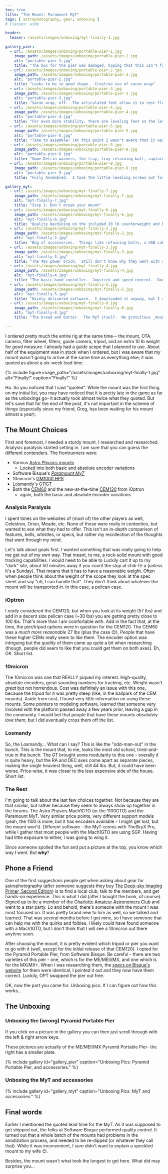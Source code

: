 ```yaml
---
toc: true
title: "The Mount: Paramount MyT"
tags: [ astrophotography, gear, unboxing ]
# classes: wide

header:
  teaser: /assets/images/unboxing/myt-finally-1.jpg

gallery_pier:
  - url: /assets/images/unboxing/portable-pier-1.jpg
    image_path: /assets/images/unboxing/portable-pier-1.jpg
    alt: "portable-pier-1.jpg"
    title: "The box for the pier was damaged, hoping that this isn't foreshadowing.  The replacement box was damaged, too"
  - url: /assets/images/unboxing/portable-pier-2.jpg
    image_path: /assets/images/unboxing/portable-pier-2.jpg
    alt: "portable-pier-2.jpg"
    title: "Looks to be in good shape.  Creative use of saran wrap"
  - url: /assets/images/unboxing/portable-pier-3.jpg
    image_path: /assets/images/unboxing/portable-pier-3.jpg
    alt: "portable-pier-3.jpg"
    title: "Saran wrap, off.  The articulated feet allow it to rest flat on somewhat uneven terrain"
  - url: /assets/images/unboxing/portable-pier-4.jpg
    image_path: /assets/images/unboxing/portable-pier-4.jpg
    alt: "portable-pier-4.jpg"
    title: "For even more stability, there are leveling feet on the leveling feet, which can be removed for smoother surfaces.  I removed mine for now"
  - url: /assets/images/unboxing/portable-pier-5.jpg
    image_path: /assets/images/unboxing/portable-pier-5.jpg
    alt: "portable-pier-5.jpg"
    title: "Time to assemble! (At this point I wasn't aware that it was the wrong one)"
  - url: /assets/images/unboxing/portable-pier-8.jpg
    image_path: /assets/images/unboxing/portable-pier-8.jpg
    alt: "portable-pier-8.jpg"
    title: "Some Delrin washers, the tray, tray retaining bolt, captain's wheel thingy, and acorn nut"
  - url: /assets/images/unboxing/portable-pier-9.jpg
    image_path: /assets/images/unboxing/portable-pier-9.jpg
    alt: "portable-pier-9.jpg"
    title: "Fully Assembled.  I took the little leveling screws out for now"

gallery_myt:
  - url: /assets/images/unboxing/myt-finally-7.jpg
    image_path: /assets/images/unboxing/myt-finally-7.jpg
    alt: "myt-finally-7.jpg"
    title: "Step 1: Don't break your mount"
  - url: /assets/images/unboxing/myt-finally-6.jpg
    image_path: /assets/images/unboxing/myt-finally-6.jpg
    alt: "myt-finally-6.jpg"
    title: "Quality machining on the included 20 lb counterweight and bar.  I ordered an extra 10 lb weight, which turned out to not be enough, so I needed another 20 pounder"
  - url: /assets/images/unboxing/myt-finally-2.jpg
    image_path: /assets/images/unboxing/myt-finally-2.jpg
    alt: "myt-finally-2.jpg"
    title: "Bag of accessories.  Things like retaining bolts, a USB cable, counterweight bar retaining bolt, and a fancy tool which helps run the through-the-mount cabling (AKA 'Zip Tie').  One nice touch was that they included a set of allen wrenches as well"
  - url: /assets/images/unboxing/myt-finally-3.jpg
    image_path: /assets/images/unboxing/myt-finally-3.jpg
    alt: "myt-finally-3.jpg"
    title: "The 48v power brick.  Still don't know why they went with a non-standard voltage"
  - url: /assets/images/unboxing/myt-finally-4.jpg
    image_path: /assets/images/unboxing/myt-finally-4.jpg
    alt: "myt-finally-4.jpg"
    title: "The basic hand contoller.  Joystick and speed control.  Double clicking the joystick takes it to the home position.  This stays home"
  - url: /assets/images/unboxing/myt-finally-5.jpg
    image_path: /assets/images/unboxing/myt-finally-5.jpg
    alt: "myt-finally-5.jpg"
    title: "Nicely delivered software.  I downloaded it anyway, but I appreciate the effort!"
  - url: /assets/images/unboxing/myt-finally-8.jpg
    image_path: /assets/images/unboxing/myt-finally-8.jpg
    alt: "myt-finally-8.jpg"
    title: "The bread and butter.  The MyT itself.  No gratuitous _mount on the tripod_ pic, since it didn't yet fit"

---
```


I ordered pretty much the entire rig at the same time-- the mount, OTA, camera, filter wheel, filters, guide camera, tripod, and an extra 10 lb weight for good measure.  I already had a guide scope that I planned to use.  About half of the equipment was in stock when I ordered, but I was aware that my mount wasn't going to arrive at the same time as everything else; it was quoted as about a six-week lead time.

<!--more-->

{%
  include figure image_path="/assets/images/unboxing/myt-finally-1.jpg"
  alt="Finally!"
  caption="Finally!"
%}

Ha.  So you noticed that I said "quoted".  While the mount was the first thing on my initial list, you may have noticed that it is pretty late in the game as far as the unboxings go- it actually took almost twice what they quoted.  But let's save that for the end of the post, it's not important in the scheme of things (especially since my friend, Greg, has been waiting for his mount almost a *year*).

## The Mount Choices

First and foremost, I needed a sturdy mount.  I researched and researched.  Analysis paralysis started setting in.  I am sure that you can guess the different contenders.  The frontrunners were:

- Various [Astro Physics mounts](http://www.astro-physics.com)
  - Looked into both basic and absolute encoder variations
- Software Bisque's [_Paramount MyT_](http://www.bisque.com/sc/pages/ParamountMYT.aspx)
- 10micron's [GM1000 HPS](https://www.10micron.eu/en/product/gm1000-hps/)
- Losmandy's [G11GT](http://www.losmandy.com/g11gt.html)
- Both the [CEM60](https://www.ioptron.com/product-p/7200.htm) and the new-at-the-time [CEM120](https://www.ioptron.com/product-p/7300.htm) from iOptron
  - again, both the basic and absolute encoder variations

### Analysis Paralysis

I spent times on the websites of (most of) the other players as well, Celestron, Orion, Meade, etc.  None of those were really in contention, but wanted to see what they had to offer.  This isn't an in-depth comparison of features, bells, whistles, or specs, but rather my recollection of the thoughts that went through my mind.

Let's talk about goals first.  I wanted something that was really going to help me get out of my own way.  That meant, to me, a rock-solid mount with good tracking capabilities.  I would need to be able to Luckily cart it up to my "dark" site, about 50 minutes away if you count the stop at chik-fil-a (unless it's a Sunday).  That means that it has to have a reasonable weight.  Often when people think about the weight of the scope they look at the spec sheet and say "oh, I can handle that".  They don't think about whatever the mount will be transported _in_.  In this case, a pelican case.  

### iOptron

I _really_ considered the CEM120, but when you look at its weight (57 lbs) and add in a decent size pelican case (~30 lbs) you are getting pretty close to 100 lbs.  That's more than I am comfortable with.  Add in the fact that, at the time, the pier/tripod options were in question for the CEM120.  The CEM60 was a *much more reasonable* 27 lbs (plus the case :wink:).  People that have these higher CEMs really seem to like them.  The encoder option was intriguing but the _quality_ of them came up quite a bit when researching (though, people did seem to like that you could get them on both axes).  Eh, OK.  Short list.

### 10micron

The 10micron was one that REALLY piqued my interest.  High-quality, absolute encoders, great sounding numbers for tracking, etc.  Weight wasn't _great_ but not horrendous.  Cost was definitely an issue with this one, because the tripod for it was pretty steep (like, in the ballpark of the CEM mounts).  Aside from cost, I found very little information on _using_ these mounts.  Some pointers to modeling software, learned that someone very involved with the platform passed away a few years prior, leaving a gap in the community.  I would bet that people that have these mounts *absolutely love them*, but I did eventually cross them off the list.

### Losmandy

So, the Losmandy...  What can I say?  This is like the "odd-man-out" in the bunch.  This is the mount that, to me, looks the most old school, tried-and-true in the bunch.  The GT brought some modularity to this one - overally it is quite heavy, but the RA and DEC axes come apart as separate pieces, making the single heaviest thing, well, still 44 lbs.  But, it could have been worse.  Price-wise, it was closer to the less expensive side of the house.  Short list.

### The Rest

I'm going to talk about the last few choices together.  Not because they are that _similar_, but rather because they seem to always show up together in the forums.  The Astro Physics Mach1GTO (or the 1100GTO) and the Paramount MyT.  Very similar price points, very different support models (yeah, the 1100 is more, but it has encoders available - I might get lost, but the mount won't).  Different software - the MyT comes with TheSkyX Pro, while I gather that most people with the Mach1GTO are using SGP.  Having had little exposure to either, I was going to wing it.  

Since someone spoiled the fun and put a picture at the top, you know which way I went.  But **why**?

## Phone a Friend

One of the first suggestions people get when asking about gear for astrophotography (after someone suggests they buy [The Deep-sky Imaging Primer, Second Edition](https://www.amazon.com/gp/product/0999470906)) is to find a local club, talk to the members, and get hands-on experience.  This is what I did (after I bought the book, of course).  Signed up to be a member of the [Charlotte Amateur Astronomers Club](http://www.charlotteastronomers.org) and went to a star party.  Lo and behold, there's someone with the mount I was most focused on.  It was pretty brand new to him as well, so we talked and learned.  That was several months before I got mine, so I have someone that can help me with the quirks and foibles.  I likely could have found someone with a Mach1GTO, but I don't think that I will see a 10micron out there anytime soon.

After choosing the mount, it is pretty evident which tripod or pier you want to go with it (well, except for the initial release of that CEM120).  I opted for the Pyramid Portable Pier, from Software Bisque.  Be careful - there are two varieties of this pier - one, which is for the ME/MEII/MX, and one which is for the MX/MX+.  When I was researching them, the [specs on Bisque's website](http://www.bisque.com/sc/shops/store/PyramidMX.aspx) for them were identical, I pointed it out and they now have them correct.  Luckily, OPT swapped the pier out free.

OK, now the part you came for.  Unboxing pics.  If I can figure out how this works...

## The Unboxing

### Unboxing the (wrong) Pyramid Portable Pier

If you click on a picture in the gallery you can then just scroll through with the left & right arrow keys.

These pictures are actually of the ME/MEII/MX Pyramid Portable Pier- the right has a smaller plate.

{% include gallery id="gallery_pier" caption="Unboxing Pics: Pyramid Portable Pier, and accessories." %}

### Unboxing the MyT and accessories

{% include gallery id="gallery_myt" caption="Unboxing Pics: MyT and accessories." %}

## Final words

Earlier I mentioned the quoted lead time for the MyT.  As it was supposed to get shipped out, the folks at Software Bisque performed quality control.  It turned out that a whole batch of the mounts had problems in the anodization process, and needed to be re-dipped (or whatever they call that).  While it was inconvenient, I sure didn't want to explain a speckled mount to my wife :wink:.

Besides, the mount wasn't what took the longest to get here.  What did may surprise you...
